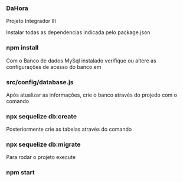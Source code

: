 ### DaHora
Projeto Integrador III


Instalar todas as dependencias indicada pelo package.json
### npm install 


Com o Banco de dados MySql instalado verifique ou altere as configurações de acesso do banco em 
### src/config/database.js


Após atualizar as informações, crie o banco através do projedo com o comando
### npx sequelize db:create


Posteriormente crie as tabelas através do comando
### npx sequelize db:migrate


Para rodar o projeto execute
### npm start

